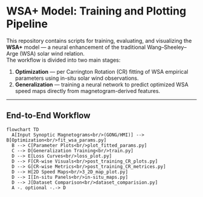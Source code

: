 # WSA+ Model: Training and Plotting Pipeline

This repository contains scripts for training, evaluating, and visualizing the **WSA+** model — a neural enhancement of the traditional Wang–Sheeley–Arge (WSA) solar wind relation.  
The workflow is divided into two main stages:

1. **Optimization** — per Carrington Rotation (CR) fitting of WSA empirical parameters using in-situ solar wind observations.
2. **Generalization** — training a neural network to predict optimized WSA speed maps directly from magnetogram-derived features.

---

## End-to-End Workflow

```mermaid
flowchart TD
  A[Input Synoptic Magnetograms<br/>(GONG/HMI)] --> B[Optimization<br/>fit_wsa_params.py]
  B --> C[Parameter Plots<br/>plot_fitted_params.py]
  C --> D[Generalization Training<br/>train.py]
  D --> E[Loss Curves<br/>loss_plot.py]
  D --> F[CR-wise Visuals<br/>post_training_CR_plots.py]
  D --> G[CR-wise Metrics<br/>post_training_CR_metrices.py]
  D --> H[2D Speed Maps<br/>3_2D_map_plot.py]
  D --> I[In-situ Panels<br/>in-situ_maps.py]
  D --> J[Dataset Comparison<br/>dataset_comparision.py]
  A -. optional -.-> D
